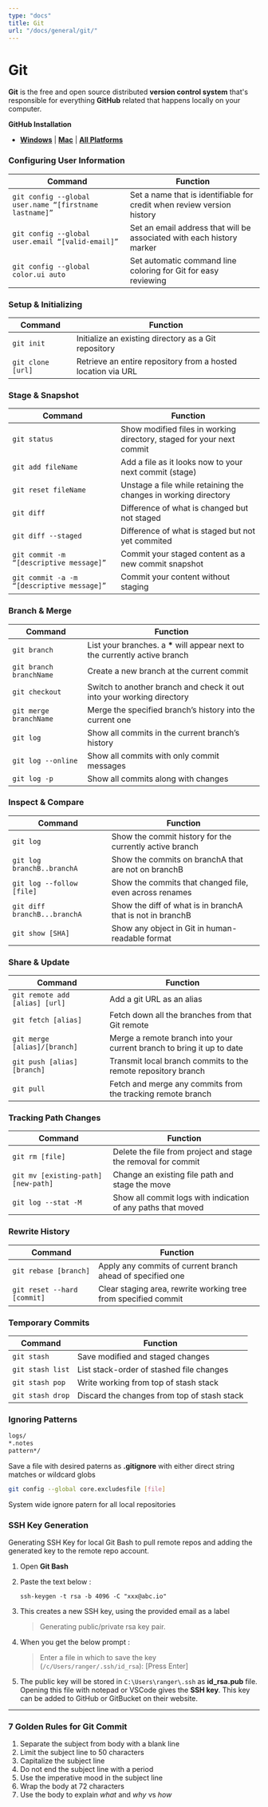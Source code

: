 ```yaml
---
type: "docs"
title: Git
url: "/docs/general/git/"
---
```


# Git

**Git** is the free and open source distributed **version control system** that's responsible for everything **GitHub** related that happens locally on your computer.

**GitHub Installation**

- [**Windows**](https://windows.github.com) | [**Mac**](https://mac.github.com) | [**All Platforms**](https://git-scm.com)

### Configuring User Information

| **Command**                                            | **Function**                                                           |
| ------------------------------------------------------ | ---------------------------------------------------------------------- |
| `git config --global user.name “[firstname lastname]”` | Set a name that is identifiable for credit when review version history |
| `git config --global user.email “[valid-email]”`       | Set an email address that will be associated with each history marker  |
| `git config --global color.ui auto`                    | Set automatic command line coloring for Git for easy reviewing         |

### Setup & Initializing

| **Command**       | **Function**                                                 |
| ----------------- | ------------------------------------------------------------ |
| `git init`        | Initialize an existing directory as a Git repository         |
| `git clone [url]` | Retrieve an entire repository from a hosted location via URL |

### Stage & Snapshot

| **Command**                                | **Function**                                                          |
| ------------------------------------------ | --------------------------------------------------------------------- |
| `git status`                               | Show modified files in working directory, staged for your next commit |
| `git add fileName`                         | Add a file as it looks now to your next commit (stage)                |
| `git reset fileName`                       | Unstage a file while retaining the changes in working directory       |
| `git diff`                                 | Difference of what is changed but not staged                          |
| `git diff --staged`                        | Difference of what is staged but not yet commited                     |
| `git commit -m “[descriptive message]”`    | Commit your staged content as a new commit snapshot                   |
| `git commit -a -m “[descriptive message]”` | Commit your content without staging                                   |

### Branch & Merge

| **Command**             | **Function**                                                                 |
| ----------------------- | ---------------------------------------------------------------------------- |
| `git branch`            | List your branches. a **\*** will appear next to the currently active branch |
| `git branch branchName` | Create a new branch at the current commit                                    |
| `git checkout`          | Switch to another branch and check it out into your working directory        |
| `git merge branchName`  | Merge the specified branch’s history into the current one                    |
| `git log`               | Show all commits in the current branch’s history                             |
| `git log --online`      | Show all commits with only commit messages                                   |
| `git log -p`            | Show all commits along with changes                                          |

### Inspect & Compare

| **Command**                  | **Function**                                               |
| ---------------------------- | ---------------------------------------------------------- |
| `git log`                    | Show the commit history for the currently active branch    |
| `git log branchB..branchA`   | Show the commits on branchA that are not on branchB        |
| `git log --follow [file]`    | Show the commits that changed file, even across renames    |
| `git diff branchB...branchA` | Show the diff of what is in branchA that is not in branchB |
| `git show [SHA]`             | Show any object in Git in human-readable format            |

### Share & Update

| **Command**                    | **Function**                                                          |
| ------------------------------ | --------------------------------------------------------------------- |
| `git remote add [alias] [url]` | Add a git URL as an alias                                             |
| `git fetch [alias]`            | Fetch down all the branches from that Git remote                      |
| `git merge [alias]/[branch]`   | Merge a remote branch into your current branch to bring it up to date |
| `git push [alias] [branch]`    | Transmit local branch commits to the remote repository branch         |
| `git pull`                     | Fetch and merge any commits from the tracking remote branch           |

### Tracking Path Changes

| **Command**                         | **Function**                                                  |
| ----------------------------------- | ------------------------------------------------------------- |
| `git rm [file]`                     | Delete the file from project and stage the removal for commit |
| `git mv [existing-path] [new-path]` | Change an existing file path and stage the move               |
| `git log --stat -M`                 | Show all commit logs with indication of any paths that moved  |

### Rewrite History

| **Command**                 | **Function**                                                   |
| --------------------------- | -------------------------------------------------------------- |
| `git rebase [branch]`       | Apply any commits of current branch ahead of specified one     |
| `git reset --hard [commit]` | Clear staging area, rewrite working tree from specified commit |

### Temporary Commits

| **Command**      | **Function**                                |
| ---------------- | ------------------------------------------- |
| `git stash`      | Save modified and staged changes            |
| `git stash list` | List stack-order of stashed file changes    |
| `git stash pop`  | Write working from top of stash stack       |
| `git stash drop` | Discard the changes from top of stash stack |

### Ignoring Patterns

```sh
logs/
*.notes
pattern*/
```

Save a file with desired paterns as **.gitignore** with either direct string matches or wildcard globs

```sh
git config --global core.excludesfile [file]
```

System wide ignore patern for all local repositories

### SSH Key Generation

Generating SSH Key for local Git Bash to pull remote repos and adding the generated key to the remote repo account.

1. Open **Git Bash**

2. Paste the text below :

   `ssh-keygen -t rsa -b 4096 -C "xxx@abc.io"`

3. This creates a new SSH key, using the provided email as a label

   > Generating public/private rsa key pair.

4. When you get the below prompt :

   > Enter a file in which to save the key (`/c/Users/ranger/.ssh/id_rsa`): [Press Enter]

5. The public key will be stored in `C:\Users\ranger\.ssh` as **id_rsa.pub** file. Opening this file with notepad or VSCode gives the **SSH key**. This key can be added to GitHub or GitBucket on their website.

---

### 7 Golden Rules for Git Commit

1. Separate the subject from body with a blank line
2. Limit the subject line to 50 characters
3. Capitalize the subject line
4. Do not end the subject line with a period
5. Use the imperative mood in the subject line
6. Wrap the body at 72 characters
7. Use the body to explain _what_ and _why_ vs _how_
